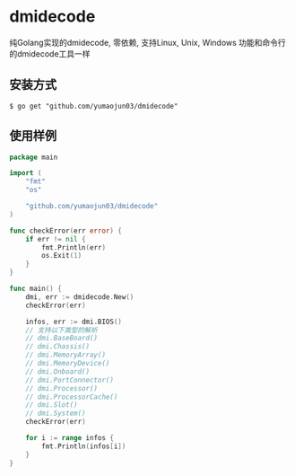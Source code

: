 # dmidecode

纯Golang实现的dmidecode, 零依赖, 支持Linux, Unix, Windows
功能和命令行的dmidecode工具一样


## 安装方式

```
$ go get "github.com/yumaojun03/dmidecode"
```

## 使用样例

``` go
package main

import (
	"fmt"
	"os"

	"github.com/yumaojun03/dmidecode"
)

func checkError(err error) {
	if err != nil {
		fmt.Println(err)
		os.Exit(1)
	}
}

func main() {
	dmi, err := dmidecode.New()
	checkError(err)

	infos, err := dmi.BIOS()
	// 支持以下类型的解析
	// dmi.BaseBoard()
	// dmi.Chassis()
	// dmi.MemoryArray()
	// dmi.MemoryDevice()
	// dmi.Onboard()
	// dmi.PortConnector()
	// dmi.Processor()
	// dmi.ProcessorCache()
	// dmi.Slot()
	// dmi.System()
	checkError(err)

	for i := range infos {
		fmt.Println(infos[i])
	}
}

```